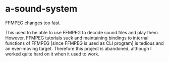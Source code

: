 # a-sound-system
FFMPEG changes too fast.

This used to be able to use FFMPEG to decode sound files and play them. However, FFMPEG tutorials suck and maintaining bindings to internal functions of FFMPEG [since FFMPEG is used as CLI program] is tedious and an ever-moving target. Therefore this project is abandoned, although I worked quite hard on it when it used to work. 

